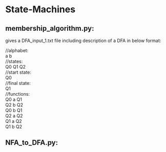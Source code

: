 # State-Machines

## membership_algorithm.py:   
gives a DFA_input_1.txt file including description of a DFA in below format:

//alphabet:   
a b  
//states:   
Q0 Q1 Q2  
//start state:   
Q0  
//final state:   
Q1  
//functions:  
Q0 a Q1  
Q2 b Q2  
Q0 b Q1  
Q2 a Q2  
Q1 a Q2  
Q1 b Q2  

## NFA_to_DFA.py:
